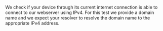 We check if your device through its current internet connection is able to connect to our webserver using IPv4. For this test we provide a domain name and we expect your resolver to resolve the domain name to the appropriate IPv4 address.
